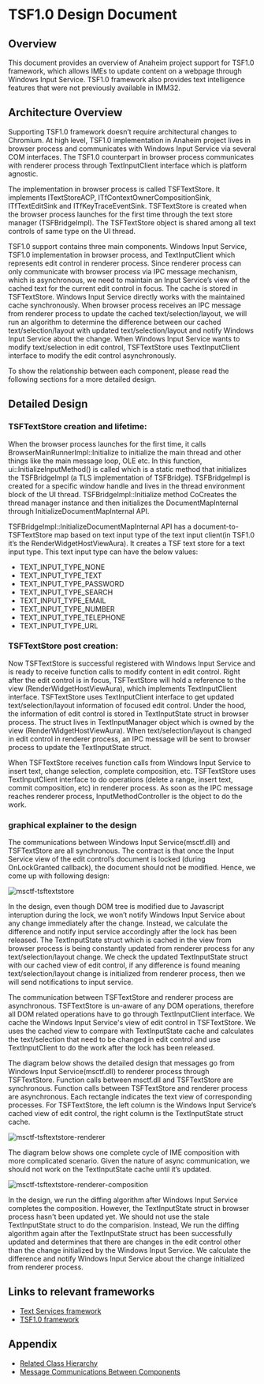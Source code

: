 # TSF1.0 Design Document

## Overview
This document provides an overview of Anaheim project support for TSF1.0 framework, which allows IMEs to update content on a webpage through Windows Input Service. TSF1.0 framework also provides text intelligence features that were not previously available in IMM32.

## Architecture Overview
Supporting TSF1.0 framework doesn’t require architectural changes to Chromium. At high level, TSF1.0 implementation in Anaheim project lives in browser process and communicates with Windows Input Service via several COM interfaces. The TSF1.0 counterpart in browser process communicates with renderer process through TextInputClient interface which is platform agnostic.  

The implementation in browser process is called TSFTextStore. It implements ITextStoreACP, ITfContextOwnerCompositionSink, ITfTextEditSink and ITfKeyTraceEventSink. TSFTextStore is created when the browser process launches for the first time through the text store manager (TSFBridgeImpl). The TSFTextStore object is shared among all text controls of same type on the UI thread. 

TSF1.0 support contains three main components. Windows Input Service, TSF1.0 implementation in browser process, and TextInputClient which represents edit control in renderer process. Since renderer process can only communicate with browser process via IPC message mechanism, which is asynchronous, we need to maintain an Input Service’s view of the cached text for the current edit control in focus. The cache is stored in TSFTextStore. Windows Input Service directly works with the maintained cache synchronously. When browser process receives an IPC message from renderer process to update the cached text/selection/layout, we will run an algorithm to determine the difference between our cached text/selection/layout with updated text/selection/layout and notify Windows Input Service about the change. When Windows Input Service wants to modify text/selection in edit control, TSFTextStore uses TextInputClient interface to modify the edit control asynchronously. 

To show the relationship between each component, please read the following sections for a more detailed design. 

 
## Detailed Design

### TSFTextStore creation and lifetime: 

When the browser process launches for the first time, it calls BrowserMainRunnerImpl::Initialize  to initialize the main thread and other things like the main message loop, OLE etc. In this function, ui::InitializeInputMethod() is called which is a static method that initializes the TSFBridgeImpl (a TLS implementation of TSFBridge). TSFBridgeImpl is created for a specific window handle and lives in the thread environment block of the UI thread. TSFBridgeImpl::Initialize method CoCreates the thread manager instance and then initializes the DocumentMapInternal through InitializeDocumentMapInternal API.

TSFBridgeImpl::InitializeDocumentMapInternal API has a document-to-TSFTextStore map based on text input type of the text input client(in TSF1.0 it’s the RenderWidgetHostViewAura). It creates a TSF text store for a text input type. This text input type can have the below values:

* TEXT_INPUT_TYPE_NONE
* TEXT_INPUT_TYPE_TEXT
* TEXT_INPUT_TYPE_PASSWORD
* TEXT_INPUT_TYPE_SEARCH
* TEXT_INPUT_TYPE_EMAIL
* TEXT_INPUT_TYPE_NUMBER
* TEXT_INPUT_TYPE_TELEPHONE
* TEXT_INPUT_TYPE_URL 


### TSFTextStore post creation:

Now TSFTextStore is successful registered with Windows Input Service and is ready to receive function calls to modify content in edit control. Right after the edit control is in focus, TSFTextStore will hold a reference to the view (RenderWidgetHostViewAura), which implements TextInputClient interface. TSFTextStore uses TextInputClient interface to get updated text/selection/layout information of focused edit control. Under the hood, the information of edit control is stored in TextInputState struct in browser process. The struct lives in TextInputManager object which is owned by the view (RenderWidgetHostViewAura). When text/selection/layout is changed in edit control in renderer process, an IPC message will be sent to browser process to update the TextInputState struct.

When TSFTextStore receives function calls from Windows Input Service to insert text, change selection, complete composition, etc. TSFTextStore uses TextInputClient interface to do operations (delete a range, insert text, commit composition, etc) in renderer process. As soon as the IPC message reaches renderer process, InputMethodController is the object to do the work.


### graphical explainer to the design

The communications between Windows Input Service(msctf.dll) and TSFTextStore are all synchronous. The contract is that once the Input Service view of the edit control’s document is locked (during OnLockGranted callback), the document should not be modified. Hence, we come up with following design:

![msctf-tsftextstore](msctf-tsftextstore.PNG)

In the design, even though DOM tree is modified due to Javascript interuption during the lock, we won’t notify Windows Input Service about any change immediately after the change. Instead, we calculate the difference and notify input service accordingly after the lock has been released. The TextInputState struct which is cached in the view from browser process is being constantly updated from renderer process for any text/selection/layout change. We check the updated TextInputState struct with our cached view of edit control, if any difference is found meaning text/selection/layout change is initialized from renderer process, then we will send notifications to input service.

The communication between TSFTextStore and renderer process are asynchronous. TSFTextStore is un-aware of any DOM operations, therefore all DOM related operations have to go through TextInputClient interface. We cache the Windows Input Service's view of edit control in TSFTextStore. We uses the cached view to compare with TextInputState cache and calculates the text/selection that need to be changed in edit control and use TextInputClient to do the work after the lock has been released.

The diagram below shows the detailed design that messages go from Windows Input Service(msctf.dll) to renderer process through TSFTextStore. Function calls between msctf.dll and TSFTextStore are synchronous. Function calls between TSFTextStore and renderer process are asynchronous. Each rectangle indicates the text view of corresponding processes. For TSFTextStore, the left column is the Windows Input Service’s cached view of edit control, the right column is the TextInputState struct cache.

![msctf-tsftextstore-renderer](msctf-tsftextstore-renderer.PNG) 

The diagram below shows one complete cycle of IME composition with more complicated scenario. Given the nature of async communication, we should not work on the TextInputState cache until it’s updated.

![msctf-tsftextstore-renderer-composition](msctf-tsftextstore-renderer-composition.PNG)

In the design, we run the diffing algorithm after Windows Input Service completes the composition. However, the TextInputState struct in browser process hasn't been updated yet. We should not use the stale TextInputState struct to do the comparision. Instead, We run the diffing algorithm again after the TextInputState struct has been successfully updated and determines that there are changes in the edit control other than the change initialized by the Windows Input Service. We calculate the difference and notify Windows Input Service about the change initialized from renderer process.



## Links to relevant frameworks

* [Text Services framework](https://docs.microsoft.com/en-us/windows/desktop/TSF/text-services-framework)
* [TSF1.0 framework](https://docs.microsoft.com/en-us/windows/desktop/api/_tsf/)

## Appendix

* [Related Class Hierarchy](RelatedClassHierarchy.md)
* [Message Communications Between Components](MessageCommunications.md)
